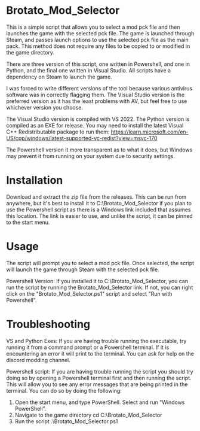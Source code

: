 # Brotato_Mod_Selector
This is a simple script that allows you to select a mod pck file and then launches the game with the selected pck file. The game is launched through Steam, and passes launch options to use the selected pck file as the main pack. This method does not require any files to be copied to or modified in the game directory.

There are three version of this script, one written in Powershell, and one in Python, and the final one written in Visual Studio. All scripts have a dependency on Steam to launch the game.

I was forced to write different versions of the tool because various antivirus software was in correctly flagging them. The Visual Studio version is the preferred version as it has the least problems with AV, but feel free to use whichever version you choose.

The Visual Studio version is compiled with VS 2022. The Python version is compiled as an EXE for release. You may need to install the latest Visual C++ Redistributable package to run them:
https://learn.microsoft.com/en-US/cpp/windows/latest-supported-vc-redist?view=msvc-170

The Powershell version it more transparent as to what it does, but Windows may prevent it from running on your system due to security settings.

# Installation
Download and extract the zip file from the releases. This can be run from anywhere, but it's best to install it to C:\Brotato_Mod_Selector if you plan to use the Powershell script as there is a Windows link included that assumes this location. The link is easier to use, and unlike the script, it can be pinned to the start menu.

# Usage
The script will prompt you to select a mod pck file. Once selected, the script will launch the game through Steam with the selected pck file.

Powershell Version:
If you installed it to C:\Brotato_Mod_Selector, you can run the script by running the Brotato_Mod_Selector link. If not, you can right click on the "Brotato_Mod_Selector.ps1" script and select "Run with Powershell".

# Troubleshooting
VS and Python Exes:
If you are having trouble running the executable, try running it from a command prompt or a Powershell terminal. If it is encountering an error it will print to the terminal. You can ask for help on the discord modding channel.

Powershell script:
If you are having trouble running the script you should try doing so by opening a Powershell terminal first and then running the script. This will allow you to see any error messages that are being printed in the terminal. You can do so by doing the following:
1. Open the start menu, and type PowerShell. Select and run "Windows PowerShell".
2. Navigate to the game directory
  cd C:\Brotato_Mod_Selector
3. Run the script
  .\Brotato_Mod_Selector.ps1
  
